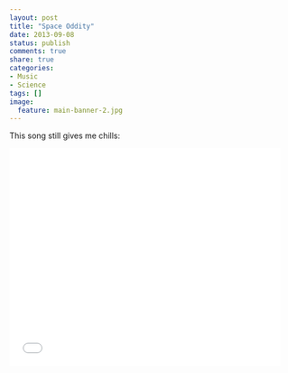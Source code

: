 ```yaml
---
layout: post
title: "Space Oddity"
date: 2013-09-08
status: publish
comments: true
share: true
categories:
- Music
- Science
tags: []
image:
  feature: main-banner-2.jpg
---
```


This song still gives me chills:

<iframe width="480" height="385" src="//www.youtube.com/embed/KaOC9danxNo" frameborder="0" allowfullscreen></iframe>

